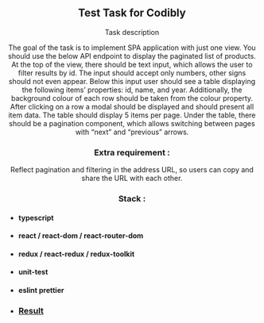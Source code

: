 <p align="center">
    <h2 align="center">Test Task for Codibly</h2>
</p>

<p align="center">
    Task description
</p>

<p align="center"> The goal of the task is to implement SPA application with just one view. You should use the below API endpoint to display the paginated list of products. At the top of the view, there should be text input, which allows the user to filter results by id. The input should accept only numbers, other signs should not even appear. Below this input user should see a table displaying the following items’ properties: id, name, and year. Additionally, the background colour of each row should be taken from the colour property. After clicking on a row a modal should be displayed and should present all item data. The table should display 5 items per page. Under the table, there should be a pagination component, which allows switching between pages with “next” and “previous” arrows.
</p>

<p align="center">
    <h3 align="center">Extra requirement :</h3>
</p>
<p align="center"> Reflect pagination and filtering in the address URL, so users can copy and share the URL with each other.
</p>

<p align="center">
    <h3 align="center">Stack :</h3>
</p>

- #### typescript
- #### react / react-dom / react-router-dom
- #### redux / react-redux / redux-toolkit
- #### unit-test
- #### eslint prettier

- ### [Result](https://dzmitryyesis.github.io/friday_project/)

